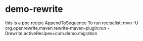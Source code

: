 # demo-rewrite
this is a poc recipe AppendToSequence
To run recipelist:
mvn -U org.openrewrite.maven:rewrite-maven-plugin:run -Drewrite.activeRecipes=com.demo.migration
